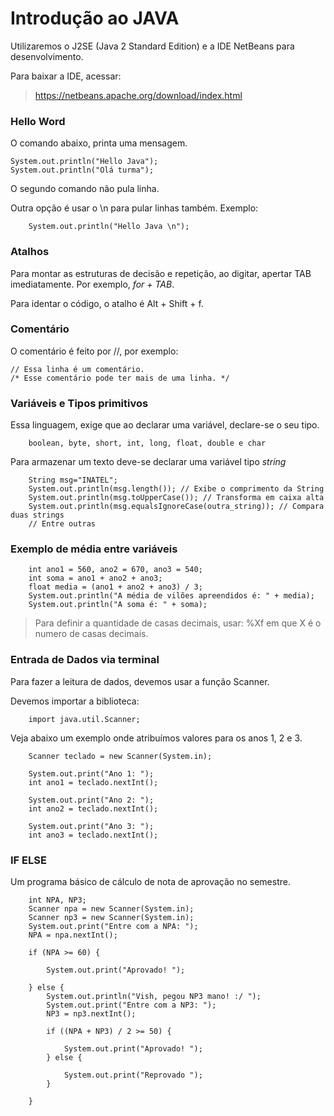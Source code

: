 # Introdução ao JAVA

Utilizaremos o J2SE (Java 2 Standard Edition) e a IDE NetBeans para desenvolvimento. 

Para baixar a IDE, acessar:

> https://netbeans.apache.org/download/index.html


### Hello Word 

O comando abaixo, printa uma mensagem. 

    System.out.println("Hello Java");
    System.out.println("Olá turma");
    
O segundo comando não pula linha. 

Outra opção é usar o \n para pular linhas também. Exemplo:

        System.out.println("Hello Java \n");
     
### Atalhos 

Para montar as estruturas de decisão e repetição, ao digitar, apertar TAB imediatamente. Por exemplo, *for + TAB*.

Para identar o código, o atalho é Alt + Shift + f. 

### Comentário

O comentário é feito por //, por exemplo:

    // Essa linha é um comentário. 
    /* Esse comentário pode ter mais de uma linha. */
   
### Variáveis e Tipos primitivos 

Essa linguagem, exige que ao declarar uma variável, declare-se o seu tipo. 

        boolean, byte, short, int, long, float, double e char

Para armazenar um texto deve-se declarar uma variável tipo *string*

        String msg="INATEL";
        System.out.println(msg.length()); // Exibe o comprimento da String
        System.out.println(msg.toUpperCase()); // Transforma em caixa alta
        System.out.println(msg.equalsIgnoreCase(outra_string)); // Compara duas strings
        // Entre outras 
        
### Exemplo de média entre variáveis

        int ano1 = 560, ano2 = 670, ano3 = 540;
        int soma = ano1 + ano2 + ano3;
        float media = (ano1 + ano2 + ano3) / 3;
        System.out.println("A média de vilões apreendidos é: " + media);
        System.out.println("A soma é: " + soma);
        
>  Para definir a quantidade de casas decimais, usar: %Xf em que X é o numero de casas decimais.

### Entrada de Dados via terminal 

Para fazer a leitura de dados, devemos usar a função Scanner. 

Devemos importar a biblioteca: 

        import java.util.Scanner;
        
Veja abaixo um exemplo onde atribuímos valores para os anos 1, 2 e 3. 

        Scanner teclado = new Scanner(System.in);

        System.out.print("Ano 1: ");
        int ano1 = teclado.nextInt();

        System.out.print("Ano 2: ");
        int ano2 = teclado.nextInt();

        System.out.print("Ano 3: ");
        int ano3 = teclado.nextInt();
        

### IF ELSE

 Um programa básico de cálculo de nota de aprovação no semestre. 
        
        int NPA, NP3;
        Scanner npa = new Scanner(System.in);
        Scanner np3 = new Scanner(System.in);
        System.out.print("Entre com a NPA: ");
        NPA = npa.nextInt();

        if (NPA >= 60) {

            System.out.print("Aprovado! ");

        } else {
            System.out.println("Vish, pegou NP3 mano! :/ ");
            System.out.print("Entre com a NP3: ");
            NP3 = np3.nextInt();

            if ((NPA + NP3) / 2 >= 50) {

                System.out.print("Aprovado! ");
            } else {

                System.out.print("Reprovado ");
            }

        }



        
